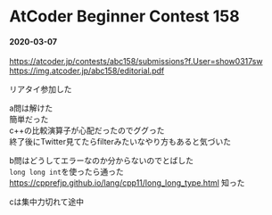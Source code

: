 # AtCoder Beginner Contest 158

#### 2020-03-07

https://atcoder.jp/contests/abc158/submissions?f.User=show0317sw
https://img.atcoder.jp/abc158/editorial.pdf

リアタイ参加した  

a問は解けた  
簡単だった  
c++の比較演算子が心配だったのでググった  
終了後にTwitter見てたらfilterみたいなやり方もあると気づいた  

b問はどうしてエラーなのか分からないのでとばした  
`long long int`を使ったら通った  
https://cpprefjp.github.io/lang/cpp11/long_long_type.html
知った  

cは集中力切れて途中  
